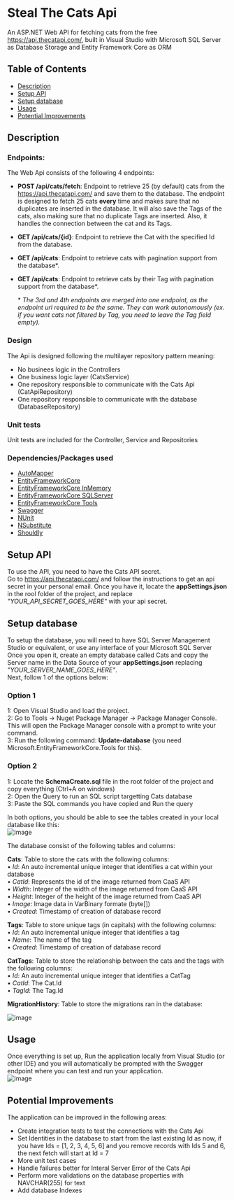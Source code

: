 # Steal The Cats Api

An ASP.NET Web API for fetching cats from the free https://api.thecatapi.com/, built in Visual Studio with Microsoft SQL Server as Database Storage and Entity Framework Core as ORM

## Table of Contents

- [Description](#description)
- [Setup API](#setupApi)
- [Setup database](#setupDatabase)
- [Usage](#usage)
- [Potential Improvements](#improvements)

## Description
### Endpoints:
The Web Api consists of the following 4 endpoints:
- **POST /api/cats/fetch**: Endpoint to retrieve 25 (by default) cats from the https://api.thecatapi.com/ and save them to the database. The endpoint is designed to fetch 25 cats **every** time and makes sure that no duplicates are inserted in the database. It will also save the Tags of the cats, also making sure that no duplicate Tags are inserted. Also, it handles the connection between the cat and its Tags.
- **GET /api/cats/{id}**: Endpoint to retrieve the Cat with the specified Id from the database.
- **GET /api/cats**: Endpoint to retrieve cats with pagination support from the database*.
- **GET /api/cats**: Endpoint to retrieve cats by their Tag with pagination support from the database*.

  \* *The 3rd and 4th endpoints are merged into one endpoint, as the endpoint url required to be the same. They can work autonomously (ex. if you want cats not filtered by Tag, you need to leave the Tag field empty).*

### Design
The Api is designed following the multilayer repository pattern meaning:
- No businees logic in the Controllers<br />
- One business logic layer (CatsService)
- One repository responsible to communicate with the Cats Api (CatApiRepository)
- One repository responsible to communicate with the database (DatabaseRepository)

### Unit tests
Unit tests are included for the Controller, Service and Repositories

### Dependencies/Packages used
- [AutoMapper](https://automapper.org/)
- [EntityFrameworkCore](https://www.nuget.org/packages/microsoft.entityframeworkcore)
- [EntityFrameworkCore InMemory](https://www.nuget.org/packages/microsoft.entityframeworkcore.inmemory)
- [EntityFrameworkCore SQLServer](https://www.nuget.org/packages/Microsoft.EntityFrameworkCore.sqlserver/)
- [EntityFrameworkCore Tools](https://www.nuget.org/packages/Microsoft.EntityFrameworkCore.Tools)
- [Swagger](https://www.nuget.org/packages/swashbuckle.aspnetcore.swagger/)
- [NUnit](https://www.nuget.org/packages/nunit/)
- [NSubstitute](https://www.nuget.org/packages/nsubstitute/)
- [Shouldly](https://www.nuget.org/packages/shouldly/)

## Setup API
To use the API, you need to have the Cats API secret. <br>
Go to https://api.thecatapi.com/ and follow the instructions to get an api secret in your personal email.
Once you have it, locate the **appSettings.json** in the rool folder of the project, and replace *"YOUR_API_SECRET_GOES_HERE"* with your api secret.

## Setup database
To setup the database, you will need to have SQL Server Management Studio or equivalent, or use any interface of your Microsoft SQL Server<br>
Once you open it, create an empty database called Cats and copy the Server name in the Data Source of your **appSettings.json** replacing *"YOUR_SERVER_NAME_GOES_HERE"*.<br>
Next, follow 1 of the options below:<br>

### Option 1
1: Open Visual Studio and load the project.<br>
2: Go to Tools -> Nuget Package Manager -> Package Manager Console. This will open the Package Manager console with a prompt to write your command.<br>
3: Run the following command: **Update-database** (you need Microsoft.EntityFrameworkCore.Tools for this).

### Option 2
1: Locate the **SchemaCreate.sql** file in the root folder of the project and copy everything (Ctrl+A on windows)<br>
2: Open the Query to run an SQL script targetting Cats database<br>
3: Paste the SQL commands you have copied and Run the query<br>


In both options, you should be able to see the tables created in your local database like this:<br>
![image](https://github.com/user-attachments/assets/6fcf8135-576f-4aa3-8277-ebbb83afaab2)

<p>The database consist of the following tables and columns:<p>
  
**Cats**: Table to store the cats with the following columns:<br>
• *Id*: An auto incremental unique integer that identifies a cat within your
database<br>
• *CatId*: Represents the id of the image returned from CaaS API<br>
• *Width*: Integer of the width of the image returned from CaaS API<br>
• *Height*: Integer of the height of the image returned from CaaS API<br>
• *Image*: Image data in VarBinary formate (byte[])<br>
• *Created*: Timestamp of creation of database record <br>

**Tags**: Table to store unique tags (in capitals) with the following columns:<br>
• *Id*: An auto incremental unique integer that identifies a tag<br>
• *Name*: The name of the tag<br>
• *Created*: Timestamp of creation of database record <br>

**CatTags**: Table to store the relationship between the cats and the tags with the following columns:<br>
• *Id*: An auto incremental unique integer that identifies a CatTag<br>
• *CatId*: The Cat.Id<br>
• *TagId*: The Tag.Id<br>

**MigrationHistory**: Table to store the migrations ran in the database:<br>

![image](https://github.com/user-attachments/assets/54c45991-abfa-4f7d-aa16-4340f5fe9661)

## Usage
Once everything is set up, Run the application locally from Visual Studio (or other IDE) and you will automatically be prompted with the Swagger endpoint where you can test and run your application.<br>
![image](https://github.com/user-attachments/assets/ef0587e2-4442-44a2-a352-7e7c17f03c54)

## Potential Improvements
The application can be improved in the following areas:
- Create integration tests to test the connections with the Cats Api
- Set Identities in the database to start from the last existing Id as now, if you have Ids = [1, 2, 3, 4, 5, 6] and you remove records with Ids 5 and 6, the next fetch will start at Id = 7
- More unit test cases
- Handle failures better for Interal Server Error of the Cats Api
- Perform more validations on the database properties with NAVCHAR(255) for text
- Add database Indexes

